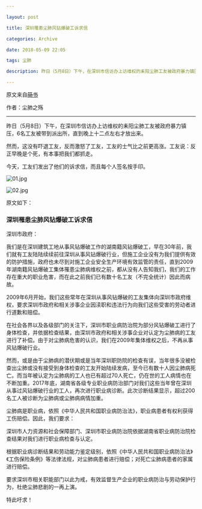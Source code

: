 ```yaml
---

layout: post

title: 深圳罹患尘肺风钻爆破工诉求信

categories: Archive

date: 2018-05-09 22:05

tags: 尘肺

description: 昨日（5月8日）下午，在深圳市信访办上访维权的耒阳尘肺工友被政府暴力镇压，6名工友被带到派出所，直到晚上十二点左右才放出来。

---
```


原文来自~~[简书](https://www.jianshu.com/p/9ffd0e372dd6?utm_campaign=haruki&amp;utm_content=note&amp;utm_medium=reader_share&amp;utm_source=weixin&amp;from=timeline&amp;isappinstalled=0)~~

作者：尘肺之殇

---

昨日（5月8日）下午，在深圳市信访办上访维权的耒阳尘肺工友被政府暴力镇压，6名工友被带到派出所，直到晚上十二点左右才放出来。

然而，这没有吓退工友，反而激怒了工友，工友的士气比之前更高涨。工友说：反正早晚是个死，有本事把我们都抓走。

今天，工友们发出了他们的诉求信，而且每个人签名按手印。

![01.jpg](https://i.loli.net/2018/05/17/5afd9b1faffad.jpg)

![02.jpg](https://i.loli.net/2018/05/17/5afd9b1fef059.jpg)

原文如下：

### 深圳罹患尘肺风钻爆破工诉求信

深圳市政府：

我们是在深圳建筑工地从事风钻爆破工作的湖南籍风钻爆破工，早在30年前，我们就有工友陆陆续续前往深圳从事风钻爆破行业，但施工企业没有为我们提供有效的防护措施，政府也未尽到对施工企业安全生产环境有效监管的责任，直到2009年湖南籍风钻爆破工集体罹患尘肺病维权之前，都从没有人告知我们，我们的工作存在重大的职业危害，而在此之前我们已有数十名工友（不完全统计）因此而病故。

2009年6月开始，我们这些常年在深圳从事风钻爆破的工友集体向深圳市政府维权，要求深圳市政府和相关涉事企业因渎职和违法行为向我们这些受害的劳动者进行道歉和赔偿。

在社会各界以及各级部门的关注下，深圳市职业病防治院为部分风钻爆破工进行了身体检查，并依据检查结果，由深圳市政府和相关涉事企业对认定为尘肺病的工友进行了补偿。由于对尘肺病危害的认识，我们在2009年集体维权之后，不再从事风钻爆破行业。

然而，或是由于尘肺病的潜伏期或是当年深圳职防院的检查有误，当年很多没被检查出尘肺或没有接受到身体检查的工友开始陆续发病，至今已有数十人因尘肺病死亡。而当年被认定为尘肺病的工人也已有超过70人死亡，仍在世的工人病情也在不断加重。2017年底，湖南省各级专业职业病防治部门对我们这些当年曾在深圳从事过风钻爆破行业的工人，再次进行职业病诊断。此次诊断结果显示，超过200名工人被诊断为尘肺病或尘肺病病情加重。

尘肺病是职业病，依照《中华人民共和国职业病防治法》，职业病患者有权利获得工伤赔偿。因此，我们要求：

深圳市人力资源和社会保障部门、深圳市职业病防治院依据湖南省职业病防治院检查结果对我们进行职业病检查与认定。

根据职业病诊断结果和劳动能力鉴定级别，依照《中华人民共和国职业病防治法》《工伤保险条例》等法律法规，对尘肺病患者进行赔偿；对死亡尘肺病患者的家属进行赔偿。

要求深圳市相关职能部门以此为戒，有效监督生产企业的职业病防治与劳动保护行为，杜绝尘肺悲剧的一再上演。

特此吁求！
